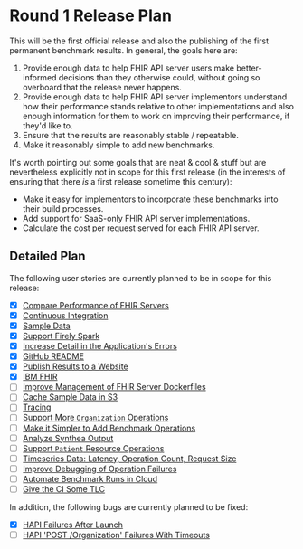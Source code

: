 # Round 1 Release Plan

This will be the first official release and also
  the publishing of the first permanent benchmark results.
In general, the goals here are:

1. Provide enough data to help FHIR API server users
     make better-informed decisions than they otherwise could,
     without going so overboard that the release never happens.
2. Provide enough data to help FHIR API server implementors
     understand how their performance stands relative to other implementations
     and also enough information for them to work on improving their performance,
     if they'd like to.
3. Ensure that the results are reasonably stable / repeatable.
4. Make it reasonably simple to add new benchmarks.

It's worth pointing out some goals that are neat & cool & stuff
  but are nevertheless explicitly not in scope for this first release
  (in the interests of ensuring that there _is_ a first release sometime this century):

* Make it easy for implementors to incorporate these benchmarks
    into their build processes.
* Add support for SaaS-only FHIR API server implementations.
* Calculate the cost per request served for each FHIR API server.


## Detailed Plan

The following user stories are currently planned to be in scope for this release:

* [x] [Compare Performance of FHIR Servers](../stories/0001-perf-compare.md)
* [x] [Continuous Integration](../stories/0002-ci.md)
* [x] [Sample Data](../stories/0003-sample-data.md)
* [x] [Support Firely Spark](../stories/0005-firely-spark.md)
* [x] [Increase Detail in the Application's Errors](../stories/0007-error-details.md)
* [x] [GitHub README](../stories/0008-readme.md)
* [x] [Publish Results to a Website](../stories/0009-publish-results.md)
* [x] [IBM FHIR](../stories/0012-ibm-fhir.md)
* [ ] [Improve Management of FHIR Server Dockerfiles](../stories/0013-refactor-dockerfiles.md)
* [ ] [Cache Sample Data in S3](../stories/0014-cache-sample-data-in-s3.md)
* [ ] [Tracing](../stories/0015-tracing.md)
* [ ] [Support More `Organization` Operations](../stories/0016-more-organization-operations.md)
* [ ] [Make it Simpler to Add Benchmark Operations](../stories/0017-simplify-adding-operations.md)
* [ ] [Analyze Synthea Output](../stories/0018-analyze-synthea-output.md)
* [ ] [Support `Patient` Resource Operations](../stories/0004-patient-ops.md)
* [ ] [Timeseries Data: Latency, Operation Count, Request Size](../stories/0019-timeseries-data.md)
* [ ] [Improve Debugging of Operation Failures](../stories/0011-operation-failure-debugging.md)
* [ ] [Automate Benchmark Runs in Cloud](../stories/0020-automate-runs-in-cloud.md)
* [ ] [Give the CI Some TLC](../stories/0021-ci-tlc.md)

In addition, the following bugs are currently planned to be fixed:

* [x] [HAPI Failures After Launch](../stories/0006-hapi-startup-wait.md)
* [ ] [HAPI 'POST /Organization' Failures With Timeouts](../stories/0010-hapi-post-org-timeouts.md)